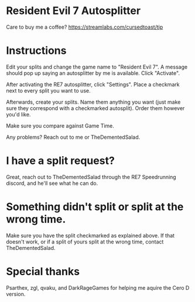 # Resident Evil 7 Autosplitter

Care to buy me a coffee?
https://streamlabs.com/cursedtoast/tip

# Instructions

Edit your splits and change the game name to "Resident Evil 7". A message should pop up saying an autosplitter by me is available. Click "Activate".

After activating the RE7 autosplitter, click "Settings". Place a checkmark next to every split you want to use.

Afterwards, create your splits. Name them anything you want (just make sure they correspond with a checkmarked autosplit). Order them however you'd like.

Make sure you compare against Game Time.

Any problems? Reach out to me or TheDementedSalad.

# I have a split request?

Great, reach out to TheDementedSalad through the RE7 Speedrunning discord, and he'll see what he can do.

# Something didn't split or split at the wrong time.

Make sure you have the split checkmarked as explained above. If that doesn't work, or if a split of yours split at the wrong time, contact TheDementedSalad.

# Special thanks

Psarthex, zgl, qvaku, and DarkRageGames for helping me aquire the Cero D version.
